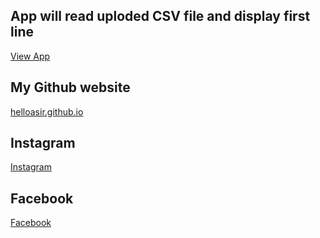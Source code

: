 ## App will read uploded CSV file and display first line

[View App](https://helloasir.github.io/hellasir-readcsv-react/)

## My Github website
[helloasir.github.io](https://helloasir.github.io/)


## Instagram
[Instagram](https://instagram.com/helloasir)


## Facebook
[Facebook](https://facebook.com/helloasir)